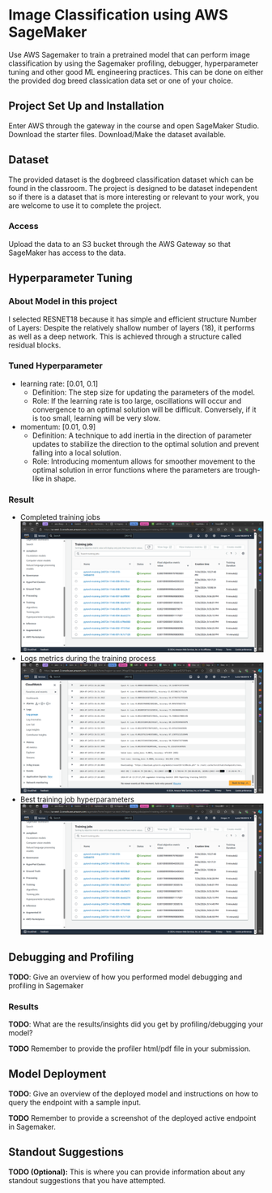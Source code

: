 # Image Classification using AWS SageMaker

Use AWS Sagemaker to train a pretrained model that can perform image classification by using the Sagemaker profiling, debugger, hyperparameter tuning and other good ML engineering practices. This can be done on either the provided dog breed classication data set or one of your choice.

## Project Set Up and Installation
Enter AWS through the gateway in the course and open SageMaker Studio. 
Download the starter files.
Download/Make the dataset available. 

## Dataset
The provided dataset is the dogbreed classification dataset which can be found in the classroom.
The project is designed to be dataset independent so if there is a dataset that is more interesting or relevant to your work, you are welcome to use it to complete the project.

### Access
Upload the data to an S3 bucket through the AWS Gateway so that SageMaker has access to the data. 

## Hyperparameter Tuning
### About Model in this project 
I selected RESNET18 because it has simple and efficient structure
Number of Layers: Despite the relatively shallow number of layers (18), it performs as well as a deep network. This is achieved through a structure called residual blocks.
### Tuned Hyperparameter
* learning rate: [0.01, 0.1]
    * Definition: The step size for updating the parameters of the model.
    * Role: If the learning rate is too large, oscillations will occur and convergence to an optimal solution will be difficult. Conversely, if it is too small, learning will be very slow.
* momentum: [0.01, 0.9]
    * Definition: A technique to add inertia in the direction of parameter updates to stabilize the direction to the optimal solution and prevent falling into a local solution.
    * Role: Introducing momentum allows for smoother movement to the optimal solution in error functions where the parameters are trough-like in shape.

### Result
* Completed training jobs
![completed training jobs](image/hpo_loss.png)
* Logs metrics during the training process
![cloudwatch](image/cloudwatch.png)
* Best training job hyperparameters
![Best training job hyperparameters](image/hpo_loss.png)


## Debugging and Profiling
**TODO**: Give an overview of how you performed model debugging and profiling in Sagemaker

### Results
**TODO**: What are the results/insights did you get by profiling/debugging your model?

**TODO** Remember to provide the profiler html/pdf file in your submission.


## Model Deployment
**TODO**: Give an overview of the deployed model and instructions on how to query the endpoint with a sample input.

**TODO** Remember to provide a screenshot of the deployed active endpoint in Sagemaker.

## Standout Suggestions
**TODO (Optional):** This is where you can provide information about any standout suggestions that you have attempted.
